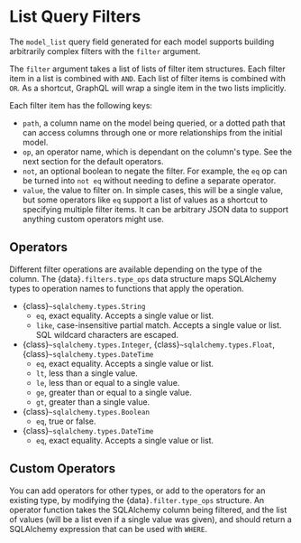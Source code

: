 List Query Filters
==================

The `model_list` query field generated for each model supports building
arbitrarily complex filters with the `filter` argument.

The `filter` argument takes a list of lists of filter item structures. Each
filter item in a list is combined with `AND`. Each list of filter items is
combined with `OR`. As a shortcut, GraphQL will wrap a single item in the two
lists implicitly.

Each filter item has the following keys:

-   `path`, a column name on the model being queried, or a dotted path that
    can access columns through one or more relationships from the initial model.
-   `op`, an operator name, which is dependant on the column's type. See the
    next section for the default operators.
-   `not`, an optional boolean to negate the filter. For example, the `eq` op
    can be turned into `not eq` without needing to define a separate operator.
-   `value`, the value to filter on. In simple cases, this will be a single
    value, but some operators like `eq` support a list of values as a shortcut
    to specifying multiple filter items. It can be arbitrary JSON data to
    support anything custom operators might use.


Operators
---------

Different filter operations are available depending on the type of the column.
The {data}`.filters.type_ops` data structure maps SQLAlchemy types to operation
names to functions that apply the operation.

-   {class}`~sqlalchemy.types.String`
    -   `eq`, exact equality. Accepts a single value or list.
    -   `like`, case-insensitive partial match. Accepts a single value or list.
        SQL wildcard characters are escaped.
-   {class}`~sqlalchemy.types.Integer`, {class}`~sqlalchemy.types.Float`,
    {class}`~sqlalchemy.types.DateTime`
    -   `eq`, exact equality. Accepts a single value or list.
    -   `lt`, less than a single value.
    -   `le`, less than or equal to a single value.
    -   `ge`, greater than or equal to a single value.
    -   `gt`, greater than a single value.
-   {class}`~sqlalchemy.types.Boolean`
    -   `eq`, true or false.
-   {class}`~sqlalchemy.types.DateTime`
    -   `eq`, exact equality. Accepts a single value or list.


Custom Operators
----------------

You can add operators for other types, or add to the operators for an existing
type, by modifying the {data}`.filter.type_ops` structure. An operator function
takes the SQLAlchemy column being filtered, and the list of values (will be a
list even if a single value was given), and should return a SQLAlchemy
expression that can be used with `WHERE`.
